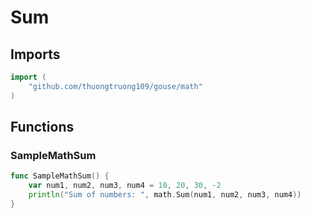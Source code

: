 # Sum

## Imports

```go
import (
	"github.com/thuongtruong109/gouse/math")
```
## Functions


### SampleMathSum

```go
func SampleMathSum() {
	var num1, num2, num3, num4 = 10, 20, 30, -2
	println("Sum of numbers: ", math.Sum(num1, num2, num3, num4))
}```
